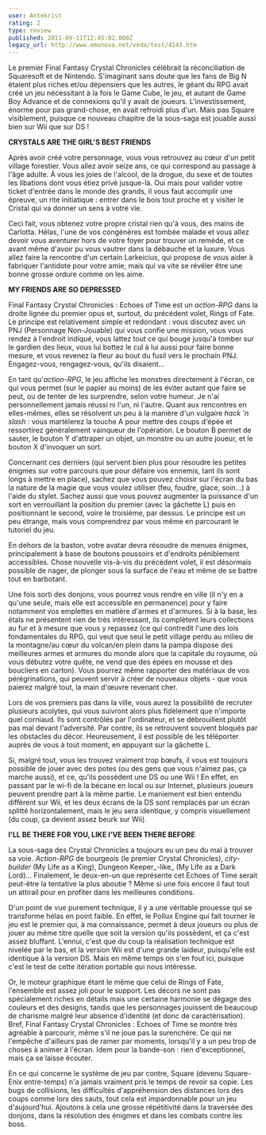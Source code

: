 ```yaml
---
user: Antekrist
rating: 2
type: review
published: 2011-09-11T12:45:02.000Z
legacy_url: http://www.emunova.net/veda/test/4143.htm
---
```

Le premier Final Fantasy Crystal Chronicles célébrait la réconciliation de Squaresoft et de Nintendo. S'imaginant sans doute que les fans de Big N étaient plus riches et/ou dépensiers que les autres, le géant du RPG avait créé un jeu nécessitant à la fois le Game Cube, le jeu, et autant de Game Boy Advance et de connexions qu'il y avait de joueurs. L'investissement, énorme pour pas grand-chose, en avait refroidi plus d'un. Mais pas Square visiblement, puisque ce nouveau chapitre de la sous-saga est jouable aussi bien sur Wii que sur DS !  

  

**CRYSTALS ARE THE GIRL'S BEST FRIENDS**  

Après avoir créé votre personnage, vous vous retrouvez au cœur d'un petit village forestier. Vous allez avoir seize ans, ce qui correspond au passage à l'âge adulte. À vous les joies de l'alcool, de la drogue, du sexe et de toutes les libations dont vous étiez privé jusque-là. Oui mais pour valider votre ticket d'entrée dans le monde des grands, il vous faut accomplir une épreuve, un rite initiatique : entrer dans le bois tout proche et y visiter le Cristal qui va donner un sens à votre vie.  

Ceci fait, vous obtenez votre propre cristal rien qu'à vous, des mains de Carlotta. Hélas, l'une de vos congénères est tombée malade et vous allez devoir vous aventurer hors de votre foyer pour trouver un remède, et ce avant même d'avoir pu vous vautrer dans la débauche et la luxure. Vous allez faire la rencontre d'un certain Larkeicius, qui propose de vous aider à fabriquer l'antidote pour votre amie, mais qui va vite se révéler être une bonne grosse ordure comme on les aime.  

  

**MY FRIENDS ARE SO DEPRESSED**  

Final Fantasy Crystal Chronicles : Echoes of Time est un _action-RPG_ dans la droite lignée du premier opus et, surtout, du précédent volet, Rings of Fate. Le principe est relativement simple et redondant : vous discutez avec un PNJ (Personnage Non-Jouable) qui vous confie une mission, vous vous rendez à l'endroit indiqué, vous lattez tout ce qui bouge jusqu'à tomber sur le gardien des lieux, vous lui bottez le cul à lui aussi pour faire bonne mesure, et vous revenez la fleur au bout du fusil vers le prochain PNJ. Engagez-vous, rengagez-vous, qu'ils disaient...  

En tant qu'_action-RPG_, le jeu affiche les monstres directement à l'écran, ce qui vous permet (sur le papier au moins) de les éviter autant que faire se peut, ou de tenter de les surprendre, selon votre humeur. Je n'ai personnellement jamais réussi ni l'un, ni l'autre. Quant aux rencontres en elles-mêmes, elles se résolvent un peu à la manière d'un vulgaire _hack 'n slash_ : vous martèlerez la touche A pour mettre des coups d'épée et ressortirez généralement vainqueur de l'opération. Le bouton B permet de sauter, le bouton Y d'attraper un objet, un monstre ou un autre joueur, et le bouton X d'invoquer un sort.  

Concernant ces derniers (qui servent bien plus pour résoudre les petites énigmes sur votre parcours que pour défaire vos ennemis, tant ils sont longs à mettre en place), sachez que vous pouvez choisir sur l'écran du bas la nature de la magie que vous voulez utiliser (feu, foudre, glace, soin...) à l'aide du stylet. Sachez aussi que vous pouvez augmenter la puissance d'un sort en verrouillant la position du premier (avec la gâchette L) puis en positionnant le second, voire le troisième, par dessus. Le principe est un peu étrange, mais vous comprendrez par vous même en parcourant le tutoriel du jeu.  

En dehors de la baston, votre avatar devra résoudre de menues énigmes, principalement à base de boutons poussoirs et d'endroits péniblement accessibles. Chose nouvelle vis-à-vis du précédent volet, il est désormais possible de nager, de plonger sous la surface de l'eau et même de se battre tout en barbotant.  

Une fois sorti des donjons, vous pourrez vous rendre en ville (il n'y en a qu'une seule, mais elle est accessible en permanence) pour y faire notamment vos emplettes en matière d'armes et d'armures. Si à la base, les étals ne présentent rien de très intéressant, ils complètent leurs collections au fur et à mesure que vous y repassez (ce qui contredit l'une des lois fondamentales du RPG, qui veut que seul le petit village perdu au milieu de la montagne/au cœur du volcan/en plein dans la pampa dispose des meilleures armes et armures du monde alors que la capitale du royaume, où vous débutez votre quête, ne vend que des épées en mousse et des boucliers en carton). Vous pourrez même rapporter des matériaux de vos pérégrinations, qui peuvent servir à créer de nouveaux objets - que vous paierez malgré tout, la main d'œuvre revenant cher.  

Lors de vos premiers pas dans la ville, vous aurez la possibilité de recruter plusieurs acolytes, qui vous suivront alors plus fidèlement que n'importe quel corniaud. Ils sont contrôlés par l'ordinateur, et se débrouillent plutôt pas mal devant l'adversité. Par contre, ils se retrouvent souvent bloqués par les obstacles du décor. Heureusement, il est possible de les téléporter auprès de vous à tout moment, en appuyant sur la gâchette L.  

Si, malgré tout, vous les trouvez vraiment trop bœufs, il vous est toujours possible de jouer avec des potes (ou des gens que vous n'aimez pas, ça marche aussi), et ce, qu'ils possèdent une DS ou une Wii ! En effet, en passant par le wi-fi de la bécane en local ou sur Internet, plusieurs joueurs peuvent prendre part à la même partie. Le maniement est bien entendu différent sur Wii, et les deux écrans de la DS sont remplacés par un écran splitté horizontalement, mais le jeu sera identique, y compris visuellement (du coup, ça devient assez beurk sur Wii).  

  

**I'LL BE THERE FOR YOU, LIKE I'VE BEEN THERE BEFORE**  

La sous-saga des Crystal Chronicles a toujours eu un peu du mal à trouver sa voie. _Action-RPG_ de bourgeois (le premier Crystal Chronicles), _city-builder_ (My Life as a King), Dungeon Keeper_-like_ (My Life as a Dark Lord)... Finalement, le deux-en-un que représente cet Echoes of Time serait peut-être la tentative la plus aboutie ? Même si une fois encore il faut tout un attirail pour en profiter dans les meilleures conditions.  

D'un point de vue purement technique, il y a une véritable prouesse qui se transforme hélas en point faible. En effet, le Pollux Engine qui fait tourner le jeu est le premier qui, à ma connaissance, permet à deux joueurs ou plus de jouer au même titre quelle que soit la version qu'ils possèdent, et ça c'est assez bluffant. L'ennui, c'est que du coup la réalisation technique est nivelée par le bas, et la version Wii est d'une grande laideur, puisqu'elle est identique à la version DS. Mais en même temps on s'en fout ici, puisque c'est le test de cette itération portable qui nous intéresse.  

Or, le moteur graphique étant le même que celui de Rings of Fate, l'ensemble est assez joli pour le support. Les décors ne sont pas spécialement riches en détails mais une certaine harmonie se dégage des couleurs et des designs, tandis que les personnages jouissent de beaucoup de charisme malgré leur absence d'identité (et donc de caractérisation). Bref, Final Fantasy Crystal Chronicles : Echoes of Time se montre très agréable à parcourir, même s'il ne joue pas la surenchère. Ce qui ne l'empêche d'ailleurs pas de ramer par moments, lorsqu'il y a un peu trop de choses à animer à l'écran. Idem pour la bande-son : rien d'exceptionnel, mais ça se laisse écouter.  

En ce qui concerne le système de jeu par contre, Square (devenu Square-Enix entre-temps) n'a jamais vraiment pris le temps de revoir sa copie. Les bugs de collisions, les difficultés d'appréhension des distances lors des coups comme lors des sauts, tout cela est impardonnable pour un jeu d'aujourd'hui. Ajoutons à cela une grosse répétitivité dans la traversée des donjons, dans la résolution des énigmes et dans les combats contre les boss.